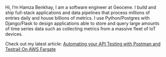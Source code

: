 Hi, I’m Hamza Benkhay, I am a software engineer at Geocene.
I build and ship full-stack applications and data pipelines that process millions of entries daily and house billions of metrics.
I use Python/Postgres with Django/Flask to design applications able to store and query large amounts of time series data such as collecting metrics
from a massive fleet of IoT devices.

Check out my latest article: [Automating your API Testing with Postman and Testrail On AWS Fargate](https://www.geocene.com/backend/testing/infrastructure/2021/03/10/automating-api-testing-postman-fargate)


<!---
hbenkhay/hbenkhay is a ✨ special ✨ repository because its `README.md` (this file) appears on your GitHub profile.
You can click the Preview link to take a look at your changes.
--->
